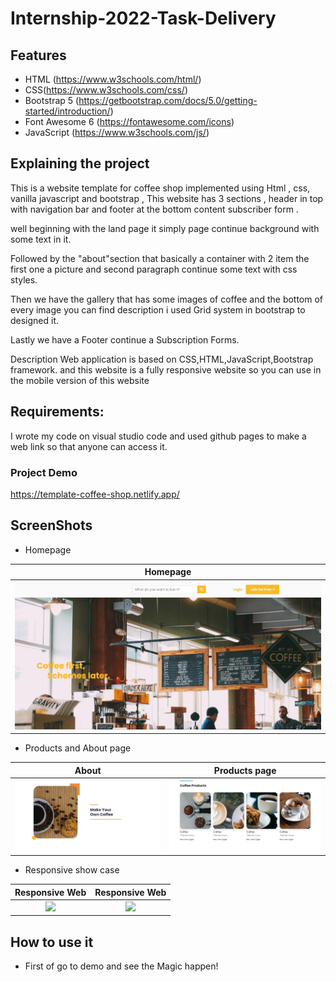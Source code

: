 # Internship-2022-Task-Delivery

## Features

- HTML (https://www.w3schools.com/html/)
- CSS(https://www.w3schools.com/css/)
- Bootstrap 5 (https://getbootstrap.com/docs/5.0/getting-started/introduction/)
- Font Awesome 6 (https://fontawesome.com/icons)
- JavaScript (https://www.w3schools.com/js/)

## Explaining the project 

This is a website template for coffee shop implemented using Html , css, vanilla javascript and bootstrap ,
This website has 3 sections , header in top with navigation bar  and footer at the bottom content subscriber form .

well beginning with the land page  it simply  page continue background with some text in it.

Followed by the "about"section that basically a container with 2 item the first one a picture and second paragraph continue some text with css styles.

Then we have the gallery that has some  images of coffee  and the bottom of every image you can find description i used Grid system in bootstrap to designed it.

Lastly we have a Footer continue a Subscription Forms.

Description Web application is based on CSS,HTML,JavaScript,Bootstrap framework.
 and this website is a fully responsive website so you can use in the mobile version of this website

## Requirements:

I wrote my code on visual studio code and used github pages to make a web link so that anyone can access it.


### Project Demo

https://template-coffee-shop.netlify.app/
## ScreenShots
-  Homepage 

| Homepage |
| :---: | 
| <img src="./assets/screenshots/page_1.jpg" width="800"> 

- Products  and About page

| About  | Products page |
| :---: | :---: |
| <img src="./assets/screenshots/page_2.jpg" width="400">  | <img src="./assets/screenshots/page_3.jpg" width="400">|

- Responsive show case

| Responsive Web | Responsive Web |
| :---: | :---: | 
| <img src="./assets/screenshots/responsive1.gif" width="400"> | <img src="./assets/screenshots/responsive2.gif" width = "400">

## How to use it
- First of go to demo and see the Magic happen!
